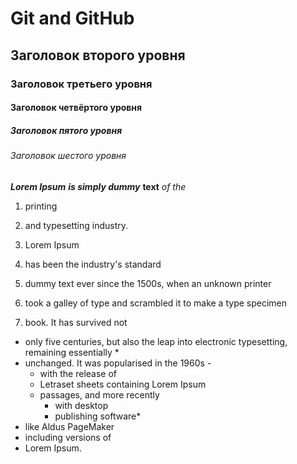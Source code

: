 # Git and GitHub
## Заголовок второго уровня
### Заголовок третьего уровня
#### Заголовок четвёртого уровня
##### Заголовок пятого уровня
###### Заголовок шестого уровня

***Lorem Ipsum*** 
___is simply dummy___ 
**text** 
_of the_

1. printing 
2. and typesetting industry. 
3. Lorem Ipsum


1. has been the industry's standard 
2. dummy text ever since the 1500s, when an unknown printer 
3. took a galley of type and scrambled it to make a type specimen 
4. book. It has survived not

* only five centuries, but also the leap into electronic typesetting, remaining essentially *
* unchanged. It was popularised in the 1960s -
  - with the release of 
  - Letraset sheets containing Lorem Ipsum 
  - passages, 
  and more recently 
    + with desktop
    + publishing software*
* like Aldus PageMaker 
* including versions of 
* Lorem Ipsum.
